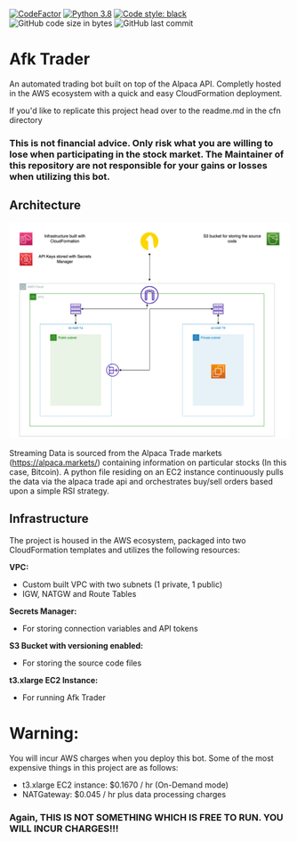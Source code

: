[![CodeFactor](https://www.codefactor.io/repository/github/dylanzenner/afk_trader/badge)](https://www.codefactor.io/repository/github/dylanzenner/afk_trader)
[![Python 3.8](https://img.shields.io/badge/python-3.8-blue.svg)](https://www.python.org/downloads/release/python-360/)
[![Code style: black](https://img.shields.io/badge/code%20style-black-000000.svg)](https://github.com/psf/black)
![GitHub code size in bytes](https://img.shields.io/github/languages/code-size/dylanzenner/afk_trader)
![GitHub last commit](https://img.shields.io/github/last-commit/dylanzenner/afk_trader)



# Afk Trader
An automated trading bot built on top of the Alpaca API. Completly hosted in the AWS ecosystem with a quick and easy CloudFormation deployment.

 If you'd like to replicate this project head over to the readme.md in the cfn directory
 
 ### This is not financial advice. Only risk what you are willing to lose when participating in the stock market. The Maintainer of this repository are not responsible for your gains or losses when utilizing this bot.
 
 
 ## Architecture
![](architecture.png)

Streaming Data is sourced from the Alpaca Trade markets (https://alpaca.markets/) containing information on particular stocks (In this case, Bitcoin). A python file residing on an EC2 instance continuously pulls the data via the alpaca trade api and orchestrates buy/sell orders based upon a simple RSI strategy.



## Infrastructure
The project is housed in the AWS ecosystem, packaged into two CloudFormation templates and utilizes the following resources:

**VPC:**
-   Custom built VPC with two subnets (1 private, 1 public)
-   IGW, NATGW and Route Tables

**Secrets Manager:**
-   For storing connection variables and API tokens

**S3 Bucket with versioning enabled:**
-   For storing the source code files

**t3.xlarge EC2 Instance:**
-   For running Afk Trader


# Warning:

You will incur AWS charges when you deploy this bot. Some of the most expensive things in this project are as follows:
-   t3.xlarge EC2 instance: $0.1670 / hr (On-Demand mode)
-   NATGateway: $0.045 / hr plus data processing charges

### Again, THIS IS NOT SOMETHING WHICH IS FREE TO RUN. YOU WILL INCUR CHARGES!!!
